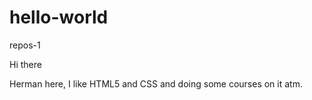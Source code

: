 # hello-world
repos-1

Hi there

Herman here, I like HTML5 and CSS and doing some courses on it atm.
